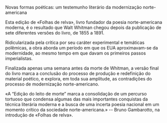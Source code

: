Novas formas poéticas: um testemunho literário da modernização norte-americana

Esta edição de «Folhas de relva», livro fundador da poesia norte-americana moderna, é o resultado que Walt Whitman chegou depois da publicação de sete diferentes versões do livro, de 1855 a 1891.

 Ridicularizada pela crítica por seu caráter experimental e temáticas polêmicas, a obra aborda um período em que os EUA aproximavam-se da  modernidade, ao mesmo tempo em que davam os primeiros passos imperialistas. 

Finalizada apenas uma semana antes da morte de Whitman, a versão final do livro marca a conclusão do processo de produção e redefinição do material poético, e explora, em toda sua amplitude, as contradições do processo de modernização norte-americano.

«A “Edição do leito de morte” marca a consolidação de um percurso tortuoso que condensa algumas das mais importantes conquistas da técnica literária moderna e a busca de uma incerta poesia nacional em um momento crítico da sociedade norte-americana.» -- Bruno Gambarotto, na introdução de «Folhas de relva».

